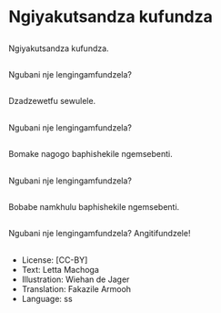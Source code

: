 # Ngiyakutsandza kufundza

##
Ngiyakutsandza kufundza.

##
Ngubani nje lengingamfundzela?

##
Dzadzewetfu sewulele.

##
Ngubani nje lengingamfundzela?

##
Bomake nagogo baphishekile ngemsebenti.

##
Ngubani nje lengingamfundzela?

##
Bobabe namkhulu baphishekile ngemsebenti.

##
Ngubani nje lengingamfundzela? Angitifundzele!

##
* License: [CC-BY]
* Text: Letta Machoga
* Illustration: Wiehan de Jager
* Translation: Fakazile Armooh
* Language: ss
